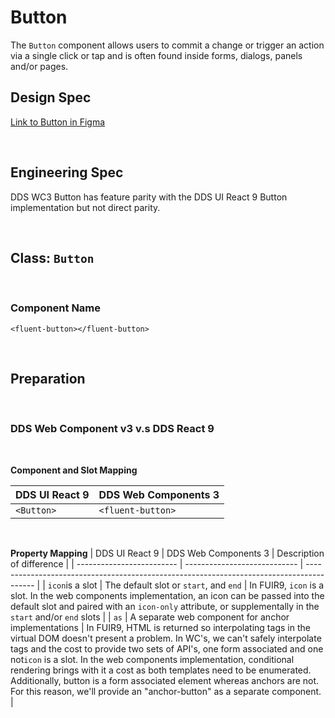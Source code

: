# Button

The `Button` component allows users to commit a change or trigger an action via a single click or tap and is often found inside forms, dialogs, panels and/or pages.

## **Design Spec**

[Link to Button in Figma](https://www.figma.com/file/Nj9EBBvOZmS11zKNJfilVR/Button?node-id=1723%3A380&t=PNVwuI4rLXjxAFNJ-1)

<br />

## **Engineering Spec**

DDS WC3 Button has feature parity with the DDS UI React 9 Button implementation but not direct parity.

<br />

## Class: `Button`

<br />

### **Component Name**

`<fluent-button></fluent-button>`

<br />

## **Preparation**

<br />

### **DDS Web Component v3 v.s DDS React 9**

<br />

**Component and Slot Mapping**

| DDS UI React 9 | DDS Web Components 3 |
| ----------------- | ----------------------- |
| `<Button>`        | `<fluent-button>`       |

<br />

**Property Mapping**
| DDS UI React 9 | DDS Web Components 3 | Description of difference |
| ------------------------- | ---------------------------- | ---------------------------------------------------------------------------------------- |
| `icon`is a slot | The default slot or `start`, and `end` | In FUIR9, `icon` is a slot. In the web components implementation, an icon can be passed into the default slot and paired with an `icon-only` attribute, or supplementally in the `start` and/or `end` slots |
| `as` | A separate web component for anchor implementations | In FUIR9, HTML is returned so interpolating tags in the virtual DOM doesn't present a problem. In WC's, we can't safely interpolate tags and the cost to provide two sets of API's, one form associated and one not`icon` is a slot. In the web components implementation, conditional rendering brings with it a cost as both templates need to be enumerated. Additionally, button is a form associated element whereas anchors are not. For this reason, we'll provide an "anchor-button" as a separate component. |
